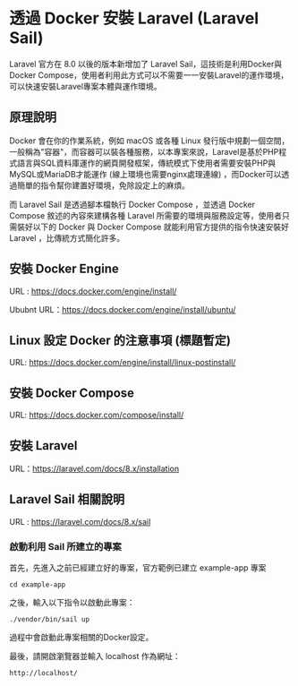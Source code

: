 # 透過 Docker 安裝 Laravel (Laravel Sail)

Laravel 官方在 8.0 以後的版本新增加了 Laravel Sail，這技術是利用Docker與Docker Compose，使用者利用此方式可以不需要一一安裝Laravel的運作環境，可以快速安裝Laravel專案本體與運作環境。

## 原理說明
Docker 會在你的作業系統，例如 macOS 或各種 Linux 發行版中規劃一個空間，一般稱為"容器"，而容器可以裝各種服務，以本專案來說，Laravel是基於PHP程式語言與SQL資料庫運作的網頁開發框架，傳統模式下使用者需要安裝PHP與MySQL或MariaDB才能運作 (線上環境也需要nginx處理連線) ，而Docker可以透過簡單的指令幫你建置好環境，免除設定上的麻煩。

而 Laravel Sail 是透過腳本檔執行 Docker Compose ，並透過 Docker Compose 敘述的內容來建構各種 Laravel 所需要的環境與服務設定等，使用者只需裝好以下的 Docker 與 Docker Compose 就能利用官方提供的指令快速安裝好 Laravel ，比傳統方式簡化許多。

## 安裝 Docker Engine

URL : https://docs.docker.com/engine/install/

Ububnt URL：https://docs.docker.com/engine/install/ubuntu/

## Linux 設定 Docker 的注意事項 (標題暫定)

URL: https://docs.docker.com/engine/install/linux-postinstall/

## 安裝 Docker Compose

URL: https://docs.docker.com/compose/install/

## 安裝 Laravel 

URL：https://laravel.com/docs/8.x/installation

## Laravel Sail 相關說明

URL : https://laravel.com/docs/8.x/sail

### 啟動利用 Sail 所建立的專案

首先，先進入之前已經建立好的專案，官方範例已建立 example-app 專案

    cd example-app

之後，輸入以下指令以啟動此專案：

    ./vendor/bin/sail up

過程中會啟動此專案相關的Docker設定。

最後，請開啟瀏覽器並輸入 localhost 作為網址：

    http://localhost/